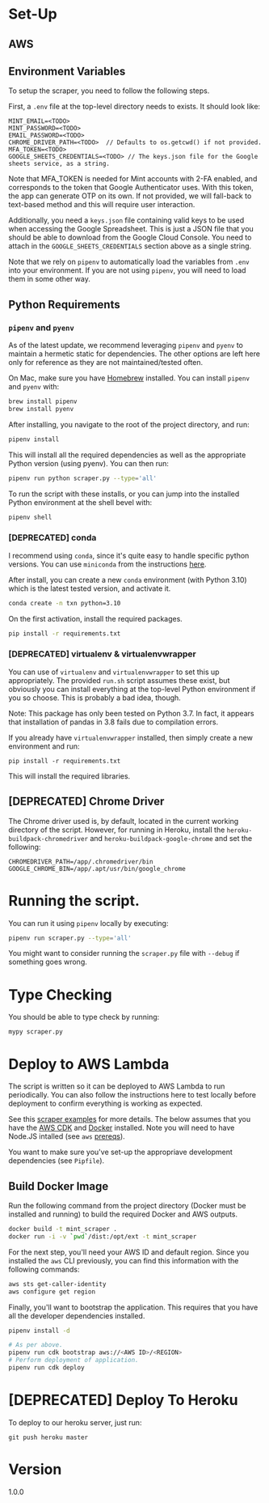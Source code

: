 # Set-Up

## AWS

## Environment Variables

To setup the scraper, you need to follow the following steps.

First, a `.env` file at the top-level directory needs to exists. It should look like:

```
MINT_EMAIL=<TODO>
MINT_PASSWORD=<TODO>
EMAIL_PASSWORD=<TODO>
CHROME_DRIVER_PATH=<TODO>  // Defaults to os.getcwd() if not provided.
MFA_TOKEN=<TODO>
GOOGLE_SHEETS_CREDENTIALS=<TODO> // The keys.json file for the Google sheets service, as a string.
```
Note that MFA_TOKEN is needed for Mint accounts with 2-FA enabled, and corresponds to the token that Google Authenticator uses. With this token, the app can generate OTP on its own. If not provided, we will fall-back to text-based method and this will require user interaction.


Additionally, you need a `keys.json` file containing valid keys to be used when accessing the Google Spreadsheet. This is just a JSON file that you should be able to download from the Google Cloud Console. You need to attach in the `GOOGLE_SHEETS_CREDENTIALS` section above as a single string.

Note that we rely on `pipenv` to automatically load the variables from `.env` into your environment. If you are not using `pipenv`, you will need to load them in some other way.


## Python Requirements

### `pipenv` and `pyenv`

As of the latest update, we recommend leveraging `pipenv` and `pyenv` to maintain a hermetic static for dependencies. The other options are left here only for reference as they are not maintained/tested often.

On Mac, make sure you have [Homebrew](https://brew.sh/) installed. You can install `pipenv` and `pyenv` with:

```sh
brew install pipenv
brew install pyenv
````

After installing, you navigate to the root of the project directory, and run:

```sh
pipenv install
```

This will install all the required dependencies as well as the appropriate Python version (using pyenv). You can then run:

```sh
pipenv run python scraper.py --type='all'
```

To run the script with these installs, or you can jump into the installed Python environment at the shell bevel with:

```sh
pipenv shell
````


### [DEPRECATED] conda
I recommend using `conda`, since it's quite easy to handle specific python versions.  You can use `miniconda` from the instructions [here](https://docs.conda.io/projects/conda/en/latest/user-guide/install/macos.html).

After install, you can create a new `conda` environment (with Python 3.10) which is the latest tested version, and activate it.

```sh
conda create -n txn python=3.10
```

On the first activation, install the required packages.

```sh
pip install -r requirements.txt
```

### [DEPRECATED] virtualenv & virtualenvwrapper
You can use of `virtualenv` and `virtualenvwrapper` to set this up appropriately. The provided `run.sh` script assumes these exist, but obviously you can install everything at the top-level Python environment if you so choose. This is probably a bad idea, though.

Note: This package has only been tested on Python 3.7. In fact, it appears that installation of pandas in 3.8 fails due to compilation errors.

If you already have `virtualenvwrapper` installed, then simply create a new environment and run:

```
pip install -r requirements.txt
```

This will install the required libraries.

## [DEPRECATED] Chrome Driver
The Chrome driver used is, by default, located in the current working directory of the script. However, for running in Heroku, install the `heroku-buildpack-chromedriver` and `heroku-buildpack-google-chrome` and set the following:

```
CHROMEDRIVER_PATH=/app/.chromedriver/bin
GOOGLE_CHROME_BIN=/app/.apt/usr/bin/google_chrome
```

# Running the script.

You can run it using `pipenv` locally by executing:

```sh
pipenv run scraper.py --type='all'
```


You might want to consider running the `scraper.py` file with `--debug` if something goes wrong.

# Type Checking

You should be able to type check by running:

```
mypy scraper.py
```

# Deploy to AWS Lambda

The script is written so it can be deployed to AWS Lambda to run periodically. You can also follow the instructions here to test locally before deployment to confirm everything is working as expected.

See this [scraper examples](https://github.com/aws-samples/lambda-web-scraper-example) for more details. The below assumes that you have the [AWS CDK](https://aws.amazon.com/cdk/) and [Docker](https://www.docker.com/) installed. Note you will need to have Node.JS intalled (see `aws` [prereqs](https://docs.aws.amazon.com/cdk/v2/guide/getting_started.html)).

You want to make sure you've set-up the appropriave development dependencies (see `Pipfile`).

## Build Docker Image

Run the following command from the project directory (Docker must be installed and running) to build the required Docker and AWS outputs.

```sh
docker build -t mint_scraper .
docker run -i -v `pwd`/dist:/opt/ext -t mint_scraper
```

For the next step, you'll need your AWS ID and default region. Since you installed the `aws` CLI previously, you can find this information with the following commands:

```sh
aws sts get-caller-identity
aws configure get region
```

Finally, you'll want to bootstrap the application. This requires that you have all the developer dependencies installed.

```sh
pipenv install -d

# As per above.
pipenv run cdk bootstrap aws://<AWS ID>/<REGION> 
# Perform deployment of application.
pipenv run cdk deploy
``` 

# [DEPRECATED] Deploy To Heroku

To deploy to our heroku server, just run:
```
git push heroku master
```

# Version

1.0.0
